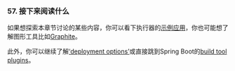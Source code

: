 ### 57. 接下来阅读什么
如果想探索本章节讨论的某些内容，你可以看下执行器的[示例应用](https://github.com/spring-projects/spring-boot/tree/v2.0.0.M7/spring-boot-samples)，你也可能想了解图形工具比如[Graphite](http://graphite.wikidot.com/)。

此外，你可以继续了解[‘deployment options’](https://docs.spring.io/spring-boot/docs/2.0.0.M7/reference/htmlsingle/#deployment)或直接跳到Spring Boot的[build tool plugins](https://docs.spring.io/spring-boot/docs/2.0.0.M7/reference/htmlsingle/#build-tool-plugins)。

